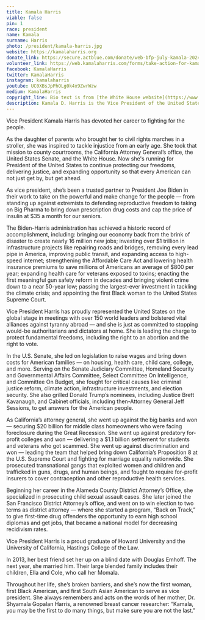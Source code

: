```yaml
---
title: Kamala Harris
viable: false
pin: 1
race: president
name: Kamala
surname: Harris
photo: /president/kamala-harris.jpg
website: https://kamalaharris.org
donate_link: https://secure.actblue.com/donate/web-bfp-july-kamala-2024
volunteer_link: https://web.kamalaharris.com/forms/take-action-for-kamala-harris/
facebook: KamalaHarris
twitter: KamalaHarris
instagram: kamalaharris
youtube: UC0XBsJpPhOLg0k4x9ZwrWzw
medium: KamalaHarris
copyright_line: Bio text is from [the White House website](https://www.whitehouse.gov/administration/vice-president-harris/). Pursuant to federal law, government-produced materials appearing on the White House web site are not copyright protected.
description: Kamala D. Harris is the Vice President of the United States. She always fights for the people – from her barrier-breaking time as District Attorney of San Francisco and Attorney General of California, to proudly serving as a United States Senator and the Vice President.
---
```

Vice President Kamala Harris has devoted her career to fighting for the people.

As the daughter of parents who brought her to civil rights marches in a stroller, she was inspired to tackle injustice from an early age. She took that mission to county courtrooms, the California Attorney General’s office, the United States Senate, and the White House. Now she's running for President of the United States to continue protecting our freedoms, delivering justice, and expanding opportunity so that every American can not just get by, but get ahead.

As vice president, she’s been a trusted partner to President Joe Biden in their work to take on the powerful and make change for the people — from standing up against extremists to defending reproductive freedom to taking on Big Pharma to bring down prescription drug costs and cap the price of insulin at $35 a month for our seniors.

The Biden-Harris administration has achieved a historic record of accomplishment, including: bringing our economy back from the brink of disaster to create nearly 16 million new jobs; investing over $1 trillion in infrastructure projects like repairing roads and bridges, removing every lead pipe in America, improving public transit, and expanding access to high-speed internet; strengthening the Affordable Care Act and lowering health insurance premiums to save millions of Americans an average of $800 per year; expanding health care for veterans exposed to toxins; enacting the first meaningful gun safety reform in decades and bringing violent crime down to a near 50-year low; passing the largest-ever investment in tackling the climate crisis; and appointing the first Black woman to the United States Supreme Court.

Vice President Harris has proudly represented the United States on the global stage in meetings with over 150 world leaders and bolstered vital alliances against tyranny abroad — and she is just as committed to stopping would-be authoritarians and dictators at home. She is leading the charge to protect fundamental freedoms, including the right to an abortion and the right to vote.

In the U.S. Senate, she led on legislation to raise wages and bring down costs for American families — on housing, health care, child care, college, and more. Serving on the Senate Judiciary Committee, Homeland Security and Governmental Affairs Committee, Select Committee On Intelligence, and Committee On Budget, she fought for critical causes like criminal justice reform, climate action, infrastructure investments, and election security. She also grilled Donald Trump’s nominees, including Justice Brett Kavanaugh, and Cabinet officials, including then-Attorney General Jeff Sessions, to get answers for the American people.

As California’s attorney general, she went up against the big banks and won — securing $20 billion for middle class homeowners who were facing foreclosure during the Great Recession. She went up against predatory for-profit colleges and won — delivering a $1.1 billion settlement for students and veterans who got scammed. She went up against discrimination  and won — leading the team that helped bring down California’s Proposition 8 at the U.S. Supreme Court and fighting for marriage equality nationwide. She prosecuted transnational gangs t​​hat exploited women and children and trafficked in guns, drugs, and human beings, and fought to require for-profit insurers to cover contraception and other reproductive health services.

Beginning her career in the Alameda County District Attorney’s Office, she specialized in prosecuting child sexual assault cases. She later joined the San Francisco District Attorney’s office, and went on to win election to two terms as district attorney — where she started a program, “Back on Track,” to give first-time drug offenders the opportunity to earn high school diplomas and get jobs, that became a national model for decreasing recidivism rates.

Vice President Harris is a proud graduate of Howard University and the University of California, Hastings College of the Law.

In 2013, her best friend set her up on a blind date with Douglas Emhoff. The next year, she married him. Their large blended family includes their children, Ella and Cole, who call her Momala.

Throughout her life, she’s broken barriers, and she’s now the first woman, first Black American, and first South Asian American to serve as vice president. She always remembers and acts on the words of her mother, Dr. Shyamala Gopalan Harris, a renowned breast cancer researcher: “Kamala, you may be the first to do many things, but make sure you are not the last.”
